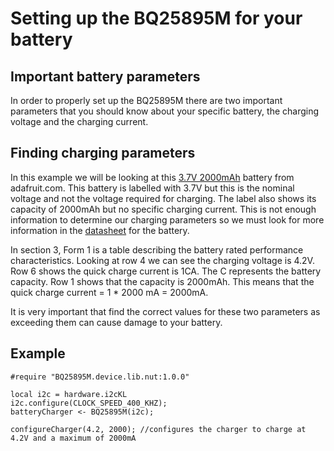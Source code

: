 # Setting up the BQ25895M for your battery #


## Important battery parameters ##

In order to properly set up the BQ25895M there are two important parameters that you should know about your specific battery, the charging voltage and the charging current. 

## Finding charging parameters ##
In this example we will be looking at this [3.7V 2000mAh]( https://www.adafruit.com/product/2011?gclid=EAIaIQobChMIh7uL6pP83AIVS0sNCh1NNQUsEAQYAiABEgKFA_D_BwE) battery from adafruit.com. This battery is labelled with 3.7V but this is the nominal voltage and not the voltage required for charging. The label also shows its capacity of 2000mAh but no specific charging current. This is not enough information to determine our charging parameters so we must look for more information in the [datasheet](https://cdn-shop.adafruit.com/datasheets/LiIon2000mAh37V.pdf) for the battery.

In section 3, Form 1 is a table describing the battery rated performance characteristics. Looking at row 4 we can see the charging voltage is 4.2V. Row 6 shows the quick charge current is 1CA. The C represents the battery capacity. Row 1 shows that the capacity is 2000mAh. This means that the quick charge current = 1 * 2000 mA =  2000mA.

It is very important that find the correct values for these two parameters as exceeding them can cause damage to your battery.

## Example ##

  
```squirrel
#require "BQ25895M.device.lib.nut:1.0.0"

local i2c = hardware.i2cKL
i2c.configure(CLOCK_SPEED_400_KHZ);
batteryCharger <- BQ25895M(i2c);

configureCharger(4.2, 2000); //configures the charger to charge at 4.2V and a maximum of 2000mA
```
